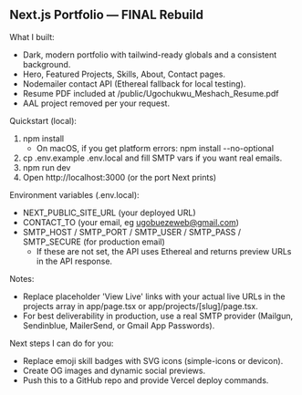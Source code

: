 
Next.js Portfolio — FINAL Rebuild
--------------------------------

What I built:
- Dark, modern portfolio with tailwind-ready globals and a consistent background.
- Hero, Featured Projects, Skills, About, Contact pages.
- Nodemailer contact API (Ethereal fallback for local testing).
- Resume PDF included at /public/Ugochukwu_Meshach_Resume.pdf
- AAL project removed per your request.

Quickstart (local):
1. npm install
   - On macOS, if you get platform errors: npm install --no-optional
2. cp .env.example .env.local and fill SMTP vars if you want real emails.
3. npm run dev
4. Open http://localhost:3000 (or the port Next prints)

Environment variables (.env.local):
- NEXT_PUBLIC_SITE_URL (your deployed URL)
- CONTACT_TO (your email, eg ugobuezeweb@gmail.com)
- SMTP_HOST / SMTP_PORT / SMTP_USER / SMTP_PASS / SMTP_SECURE (for production email)
  - If these are not set, the API uses Ethereal and returns preview URLs in the API response.

Notes:
- Replace placeholder 'View Live' links with your actual live URLs in the projects array in app/page.tsx or app/projects/[slug]/page.tsx.
- For best deliverability in production, use a real SMTP provider (Mailgun, Sendinblue, MailerSend, or Gmail App Passwords).

Next steps I can do for you:
- Replace emoji skill badges with SVG icons (simple-icons or devicon).
- Create OG images and dynamic social previews.
- Push this to a GitHub repo and provide Vercel deploy commands.
